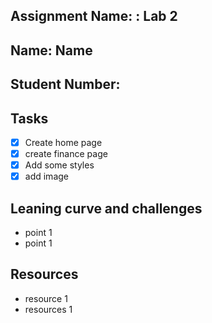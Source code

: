 ## Assignment Name: : Lab 2

## Name: Name

## Student Number:

## Tasks

- [x] Create home page
- [x] create finance page
- [x] Add some styles
- [x] add image

## Leaning curve and challenges

- point 1
- point 1

## Resources

- resource 1
- resources 1
